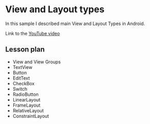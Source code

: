 # View and Layout types

In this sample I described main View and Layout Types in Android.

Link to the [YouTube video](https://www.youtube.com/channel/UCA21txLFo15Ey4KEm-vlisg)

## Lesson plan
- View and View Groups
- TextView
- Button
- EditText
- CheckBox
- Switch
- RadioButton
- LinearLayout
- FrameLayout
- RelativeLayout
- ConstraintLayout
